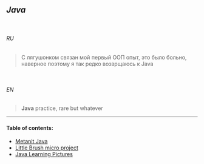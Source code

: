 ## _Java_


<br>

###### *RU*

> С лягушонком связан мой первый ООП опыт, это было больно, наверное поэтому я так редко возврщаюсь к Java


<br>

###### *EN*


> **Java** practice, rare but whatever

___


#### Table of contents:

+ [Metanit Java](metanit_java/ "2017 Dec - 2018 Jan")
+ [Little Brush micro project](../../projects/minor/littlebrush/ "2018 Feb")
+ [Java Learning Pictures](picjava/ "2017 Dec - 2018 Jan")


